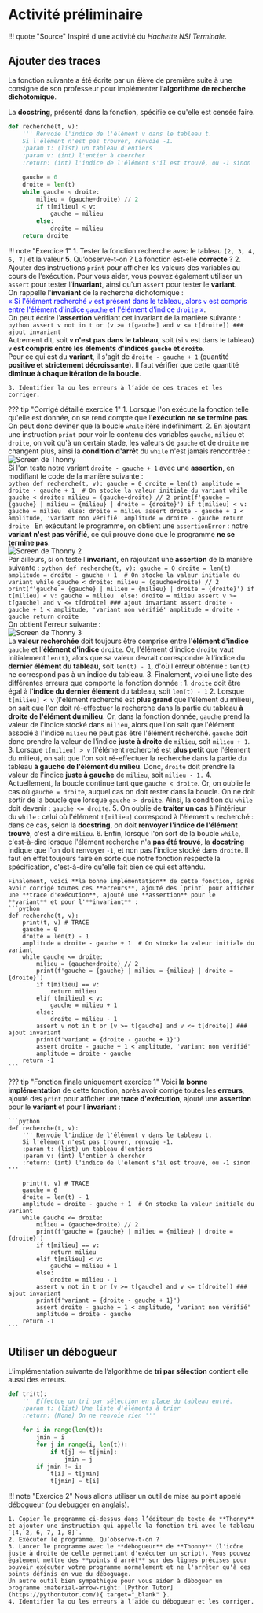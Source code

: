 # Activité préliminaire

!!! quote "Source"
    Inspiré d'une activité du *Hachette NSI Terminale*.

## Ajouter des traces

La fonction suivante a été écrite par un élève de première suite à une consigne de son professeur pour implémenter l’**algorithme de recherche dichotomique**.

La **docstring**, présenté dans la fonction, spécifie ce qu'elle est censée faire.

```python
def recherche(t, v):
    ''' Renvoie l'indice de l'élément v dans le tableau t.
    Si l'élément n'est pas trouver, renvoie -1.
    :param t: (list) un tableau d'entiers
    :param v: (int) l'entier à chercher
    :return: (int) l'indice de l'élément s'il est trouvé, ou -1 sinon '''

    gauche = 0
    droite = len(t)
    while gauche < droite:
        milieu = (gauche+droite) // 2
        if t[milieu] < v:
            gauche = milieu
        else:
            droite = milieu
    return droite
```

!!! note "Exercice 1"
    1. Tester la fonction recherche avec le tableau `[2, 3, 4, 6, 7]` et la valeur **5**.
    Qu’observe-t-on ? La fonction est-elle **correcte** ?
    2. Ajouter des instructions `print` pour afficher les valeurs des variables au cours de l’exécution. Pour vous aider, vous pouvez également utiliser un `assert` pour tester l'**invariant**, ainsi qu'un `assert` pour tester le **variant**.  
    On rappelle l'**invariant** de la recherche dichotomique :  
    <span style="color:blue">« Si l'élément recherché `v` est présent dans le tableau, alors `v` est compris entre l'élément d'indice `gauche` et l'élément d'indice `droite` »</span>.  
    On peut écrire l'**assertion** vérifiant cet invariant de la manière suivante :  
    ```python
    assert v not in t or (v >= t[gauche] and v <= t[droite]) ### ajout invariant
    ```  
    Autrement dit, soit **`v` n'est pas dans le tableau**, soit (si `v` est dans le tableau) **`v` est compris entre les éléments d'indices `gauche` et `droite`**.  
    Pour ce qui est du **variant**, il s'agit de `droite - gauche + 1` (quantité **positive et strictement décroissante**). Il faut vérifier que cette quantité **diminue à chaque itération de la boucle**.

    3. Identifier la ou les erreurs à l’aide de ces traces et les corriger.

??? tip "Corrigé détaillé exercice 1"
    1. Lorsque l'on exécute la fonction telle qu'elle est donnée, on se rend compte que l'**exécution ne se termine pas**. On peut donc deviner que la boucle `while` itère indéfiniment.
    2. En ajoutant une instruction `print` pour voir le contenu des variables `gauche`, `milieu` et `droite`, on voit qu'à un certain stade, les valeurs de `gauche` et de `droite` ne changent plus, ainsi la **condition d'arrêt** du `while` n'est jamais rencontrée :  
    ![Screen de Thonny](images/exo1_screen_thonny.png)  
    Si l'on teste notre variant `droite - gauche + 1` avec une **assertion**, en modifiant le code de la manière suivante :  
    ```python
    def recherche(t, v):
        gauche = 0
        droite = len(t)
        amplitude = droite - gauche + 1  # On stocke la valeur initiale du variant
        while gauche < droite:
            milieu = (gauche+droite) // 2
            print(f'gauche = {gauche} | milieu = {milieu} | droite = {droite}')
            if t[milieu] < v:
                gauche = milieu 
            else:
                droite = milieu
            assert droite - gauche + 1 < amplitude, 'variant non vérifié'
            amplitude = droite - gauche
        return droite
    ```
    En exécutant le programme, on obtient une `assertionError` : notre **variant n'est pas vérifié**, ce qui prouve donc que le programme **ne se termine pas**.  
    ![Screen de Thonny 2](images/exo1_screen_thonny_2.png)  
    Par ailleurs, si on teste l'**invariant**, en rajoutant une **assertion** de la manière suivante :
    ```python
    def recherche(t, v):
    gauche = 0
    droite = len(t)
    amplitude = droite - gauche + 1  # On stocke la valeur initiale du variant
    while gauche < droite:
        milieu = (gauche+droite) // 2
        print(f'gauche = {gauche} | milieu = {milieu} | droite = {droite}')
        if t[milieu] < v:
            gauche = milieu 
        else:
            droite = milieu
        assert v >= t[gauche] and v <= t[droite] ### ajout invariant
        assert droite - gauche + 1 < amplitude, 'variant non vérifié'
        amplitude = droite - gauche
    return droite
    ```  
    On obtient l'erreur suivante :  
    ![Screen de Thonny 3](images/exo1_screen_thonny_3.png)  
    La **valeur recherchée** doit toujours être comprise entre l'**élément d'indice** `gauche` et l'**élément d'indice** `droite`. Or, l'élément d'indice `droite` vaut initialement `len(t)`, alors que sa valeur devrait correspondre à l'indice du **dernier élément du tableau**, soit `len(t) - 1`, d'où l'erreur obtenue : `len(t)` ne correspond pas à un indice du tableau.
    3. Finalement, voici une liste des différentes erreurs que comporte la fonction donnée :
          1. `droite` doit être égal à l'**indice du dernier élément** du tableau, soit `len(t) - 1`
          2. Lorsque `t[milieu] < v` (l'élément recherché est **plus grand** que l'élément du milieu), on sait que l'on doit ré-effectuer la recherche dans la partie du tableau **à droite de l'élément du milieu**. Or, dans la fonction donnée, `gauche` prend la valeur de l'indice stocké dans `milieu`, alors que l'on sait que l'élément associé à l'indice `milieu` ne peut pas être l'élément recherché. `gauche` doit donc prendre la valeur de l'indice **juste à droite** de `milieu`, soit `milieu + 1`.
          3. Lorsque `t[milieu] > v` (l'élément recherché est **plus petit** que l'élément du milieu), on sait que l'on soit ré-effectuer la recherche dans la partie du tableau **à gauche de l'élément du milieu**. Donc, `droite` doit prendre la valeur de l'indice **juste à gauche** de `milieu`, soit `milieu - 1.`
          4. Actuellement, la boucle continue tant que `gauche < droite`. Or, on oublie le cas où `gauche = droite`, auquel cas on doit rester dans la boucle. On ne doit sortir de la boucle que lorsque `gauche > droite`. Ainsi, la condition du `while` doit devenir : `gauche <= droite`.
          5. On oublie de **traiter un cas** à l'intérieur du `while` : celui où l'élément `t[milieu]` correspond à l'élement `v` recherché : dans ce cas, selon la **docstring**, on doit **renvoyer l'indice de l'élément trouvé**, c'est à dire `milieu`.
          6. Enfin, lorsque l'on sort de la boucle `while`, c'est-à-dire lorsque l'élément recherche n'a **pas été trouvé**, la **docstring** indique que l'on doit renvoyer `-1`, et non pas l'indice stocké dans `droite`. Il faut en effet toujours faire en sorte que notre fonction respecte la spécification, c'est-à-dire qu'elle fait bien ce qui est attendu.

    Finalement, voici **la bonne implémentation** de cette fonction, après avoir corrigé toutes ces **erreurs**, ajouté des `print` pour afficher une **trace d'exécution**, ajouté une **assertion** pour le **variant** et pour l'**invariant** :  
    ```python
    def recherche(t, v):
        print(t, v) # TRACE
        gauche = 0
        droite = len(t) - 1
        amplitude = droite - gauche + 1  # On stocke la valeur initiale du variant
        while gauche <= droite:
            milieu = (gauche+droite) // 2
            print(f'gauche = {gauche} | milieu = {milieu} | droite = {droite}')
            if t[milieu] == v:
                return milieu
            elif t[milieu] < v:
                gauche = milieu + 1
            else:
                droite = milieu - 1
            assert v not in t or (v >= t[gauche] and v <= t[droite]) ### ajout invariant
            print(f'variant = {droite - gauche + 1}')
            assert droite - gauche + 1 < amplitude, 'variant non vérifié'
            amplitude = droite - gauche
        return -1
    ```

??? tip "Fonction finale uniquement exercice 1"
    Voici **la bonne implémentation** de cette fonction, après avoir corrigé toutes les **erreurs**, ajouté des `print` pour afficher une **trace d'exécution**, ajouté une **assertion** pour le **variant** et pour l'**invariant** :

    ```python
    def recherche(t, v):
        ''' Renvoie l'indice de l'élément v dans le tableau t.
        Si l'élément n'est pas trouver, renvoie -1.
        :param t: (list) un tableau d'entiers
        :param v: (int) l'entier à chercher
        :return: (int) l'indice de l'élément s'il est trouvé, ou -1 sinon '''

        print(t, v) # TRACE
        gauche = 0
        droite = len(t) - 1
        amplitude = droite - gauche + 1  # On stocke la valeur initiale du variant
        while gauche <= droite:
            milieu = (gauche+droite) // 2
            print(f'gauche = {gauche} | milieu = {milieu} | droite = {droite}')
            if t[milieu] == v:
                return milieu
            elif t[milieu] < v:
                gauche = milieu + 1
            else:
                droite = milieu - 1
            assert v not in t or (v >= t[gauche] and v <= t[droite]) ### ajout invariant
            print(f'variant = {droite - gauche + 1}')
            assert droite - gauche + 1 < amplitude, 'variant non vérifié'
            amplitude = droite - gauche
        return -1
    ```

## Utiliser un débogueur

L’implémentation suivante de l’algorithme de **tri par sélection** contient elle aussi des erreurs.

```python
def tri(t):
    ''' Effectue un tri par sélection en place du tableau entré.
    :param t: (list) Une liste d'éléments à trier
    :return: (None) On ne renvoie rien '''

    for i in range(len(t)):
        jmin = i
        for j in range(i, len(t)):
            if t[j] <= t[jmin]:
                jmin = j
        if jmin != i:
            t[i] = t[jmin]
            t[jmin] = t[i]
```

!!! note "Exercice 2"
    Nous allons utiliser un outil de mise au point appelé débogueur (ou debugger en anglais).

    1. Copier le programme ci-dessus dans l’éditeur de texte de **Thonny** et ajouter une instruction qui appelle la fonction tri avec le tableau `[4, 2, 6, 7, 1, 8]`.
    2. Exécuter le programme. Qu’observe-t-on ?
    3. Lancer le programme avec le **débogueur** de **Thonny** (l'icône juste à droite de celle permettant d'exécuter un script). Vous pouvez également mettre des **points d'arrêt** sur des lignes précises pour pouvoir exécuter votre programme normalement et ne l'arrêter qu'à ces points définis en vue du déboguage.  
    Un autre outil bien sympathique pour vous aider à déboguer un programme :material-arrow-right: [Python Tutor](https://pythontutor.com/){ target="_blank" }.
    4. Identifier la ou les erreurs à l’aide du débogueur et les corriger.